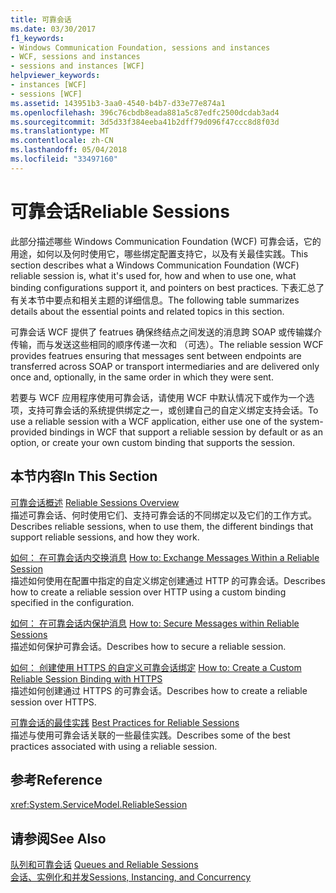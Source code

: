 ```yaml
---
title: 可靠会话
ms.date: 03/30/2017
f1_keywords:
- Windows Communication Foundation, sessions and instances
- WCF, sessions and instances
- sessions and instances [WCF]
helpviewer_keywords:
- instances [WCF]
- sessions [WCF]
ms.assetid: 143951b3-3aa0-4540-b4b7-d33e77e874a1
ms.openlocfilehash: 396c76cbdb8eada881a5c87edfc2500dcdab3ad4
ms.sourcegitcommit: 3d5d33f384eeba41b2dff79d096f47ccc8d8f03d
ms.translationtype: MT
ms.contentlocale: zh-CN
ms.lasthandoff: 05/04/2018
ms.locfileid: "33497160"
---
```

# <a name="reliable-sessions"></a><span data-ttu-id="8446d-102">可靠会话</span><span class="sxs-lookup"><span data-stu-id="8446d-102">Reliable Sessions</span></span>

<span data-ttu-id="8446d-103">此部分描述哪些 Windows Communication Foundation (WCF) 可靠会话，它的用途，如何以及何时使用它，哪些绑定配置支持它，以及有关最佳实践。</span><span class="sxs-lookup"><span data-stu-id="8446d-103">This section describes what a Windows Communication Foundation (WCF) reliable session is, what it's used for, how and when to use one, what binding configurations support it, and pointers on best practices.</span></span> <span data-ttu-id="8446d-104">下表汇总了有关本节中要点和相关主题的详细信息。</span><span class="sxs-lookup"><span data-stu-id="8446d-104">The following table summarizes details about the essential points and related topics in this section.</span></span>

<span data-ttu-id="8446d-105">可靠会话 WCF 提供了 featrues 确保终结点之间发送的消息跨 SOAP 或传输媒介传输，而与发送这些相同的顺序传递一次和 （可选）。</span><span class="sxs-lookup"><span data-stu-id="8446d-105">The reliable session WCF provides featrues ensuring that messages sent between endpoints are transferred across SOAP or transport intermediaries and are delivered only once and, optionally, in the same order in which they were sent.</span></span>

<span data-ttu-id="8446d-106">若要与 WCF 应用程序使用可靠会话，请使用 WCF 中默认情况下或作为一个选项，支持可靠会话的系统提供绑定之一，或创建自己的自定义绑定支持会话。</span><span class="sxs-lookup"><span data-stu-id="8446d-106">To use a reliable session with a WCF application, either use one of the system-provided bindings in WCF that support a reliable session by default or as an option, or create your own custom binding that supports the session.</span></span>

## <a name="in-this-section"></a><span data-ttu-id="8446d-107">本节内容</span><span class="sxs-lookup"><span data-stu-id="8446d-107">In This Section</span></span>

<span data-ttu-id="8446d-108">[可靠会话概述](../../../../docs/framework/wcf/feature-details/reliable-sessions-overview.md) </span><span class="sxs-lookup"><span data-stu-id="8446d-108">[Reliable Sessions Overview](../../../../docs/framework/wcf/feature-details/reliable-sessions-overview.md) </span></span>  
<span data-ttu-id="8446d-109">描述可靠会话、何时使用它们、支持可靠会话的不同绑定以及它们的工作方式。</span><span class="sxs-lookup"><span data-stu-id="8446d-109">Describes reliable sessions, when to use them, the different bindings that support reliable sessions, and how they work.</span></span>

<span data-ttu-id="8446d-110">[如何： 在可靠会话内交换消息](../../../../docs/framework/wcf/feature-details/how-to-exchange-messages-within-a-reliable-session.md) </span><span class="sxs-lookup"><span data-stu-id="8446d-110">[How to: Exchange Messages Within a Reliable Session](../../../../docs/framework/wcf/feature-details/how-to-exchange-messages-within-a-reliable-session.md) </span></span>  
<span data-ttu-id="8446d-111">描述如何使用在配置中指定的自定义绑定创建通过 HTTP 的可靠会话。</span><span class="sxs-lookup"><span data-stu-id="8446d-111">Describes how to create a reliable session over HTTP using a custom binding specified in the configuration.</span></span>

<span data-ttu-id="8446d-112">[如何： 在可靠会话内保护消息](../../../../docs/framework/wcf/feature-details/how-to-secure-messages-within-reliable-sessions.md) </span><span class="sxs-lookup"><span data-stu-id="8446d-112">[How to: Secure Messages within Reliable Sessions](../../../../docs/framework/wcf/feature-details/how-to-secure-messages-within-reliable-sessions.md) </span></span>  
<span data-ttu-id="8446d-113">描述如何保护可靠会话。</span><span class="sxs-lookup"><span data-stu-id="8446d-113">Describes how to secure a reliable session.</span></span>

<span data-ttu-id="8446d-114">[如何： 创建使用 HTTPS 的自定义可靠会话绑定](../../../../docs/framework/wcf/feature-details/how-to-create-a-custom-reliable-session-binding-with-https.md) </span><span class="sxs-lookup"><span data-stu-id="8446d-114">[How to: Create a Custom Reliable Session Binding with HTTPS](../../../../docs/framework/wcf/feature-details/how-to-create-a-custom-reliable-session-binding-with-https.md) </span></span>  
<span data-ttu-id="8446d-115">描述如何创建通过 HTTPS 的可靠会话。</span><span class="sxs-lookup"><span data-stu-id="8446d-115">Describes how to create a reliable session over HTTPS.</span></span>

<span data-ttu-id="8446d-116">[可靠会话的最佳实践](../../../../docs/framework/wcf/feature-details/best-practices-for-reliable-sessions.md) </span><span class="sxs-lookup"><span data-stu-id="8446d-116">[Best Practices for Reliable Sessions](../../../../docs/framework/wcf/feature-details/best-practices-for-reliable-sessions.md) </span></span>  
<span data-ttu-id="8446d-117">描述与使用可靠会话关联的一些最佳实践。</span><span class="sxs-lookup"><span data-stu-id="8446d-117">Describes some of the best practices associated with using a reliable session.</span></span>

## <a name="reference"></a><span data-ttu-id="8446d-118">参考</span><span class="sxs-lookup"><span data-stu-id="8446d-118">Reference</span></span>

<xref:System.ServiceModel.ReliableSession>

## <a name="see-also"></a><span data-ttu-id="8446d-119">请参阅</span><span class="sxs-lookup"><span data-stu-id="8446d-119">See Also</span></span>

<span data-ttu-id="8446d-120">[队列和可靠会话](../../../../docs/framework/wcf/feature-details/queues-and-reliable-sessions.md) </span><span class="sxs-lookup"><span data-stu-id="8446d-120">[Queues and Reliable Sessions](../../../../docs/framework/wcf/feature-details/queues-and-reliable-sessions.md) </span></span>  
[<span data-ttu-id="8446d-121">会话、实例化和并发</span><span class="sxs-lookup"><span data-stu-id="8446d-121">Sessions, Instancing, and Concurrency</span></span>](../../../../docs/framework/wcf/feature-details/sessions-instancing-and-concurrency.md)
